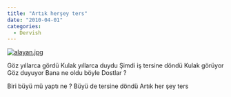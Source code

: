```yaml
---
title: "Artık herşey ters"
date: "2010-04-01"
categories: 
  - Dervish
---
```


[![alayan.jpg](/uploads/2010/04/alayan.jpg)](/uploads/2010/04/alayan.jpg "alayan.jpg")

Göz yıllarca gördü Kulak yıllarca duydu Şimdi iş tersine döndü Kulak görüyor Göz duyuyor Bana ne oldu böyle Dostlar ?

Biri büyü mü yaptı ne ? Büyü de tersine döndü Artık her şey ters
